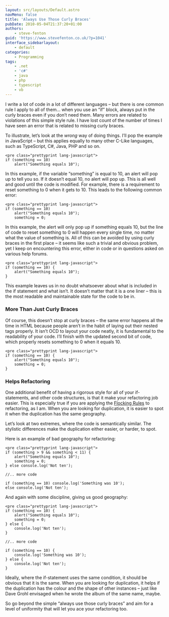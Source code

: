 ```yaml
---
layout: src/layouts/Default.astro
navMenu: false
title: 'Always Use Those Curly Braces'
pubDate: 2010-05-04T21:37:20+01:00
authors:
    - steve-fenton
guid: 'https://www.stevefenton.co.uk/?p=1041'
interface_sidebarlayout:
    - default
categories:
    - Programming
tags:
    - .net
    - 'c#'
    - java
    - php
    - typescript
    - vb
---
```


I write a lot of code in a lot of different languages – but there is one common rule I apply to all of them… when you use an “if” block, always put in the curly braces even if you don’t need them. Many errors are related to violations of this simple style rule. I have lost count of the number of times I have seen an error that is related to missing curly braces.

To illustrate, let’s look at the *wrong* way of doing things. I’ll pop the example in JavaScript – but this applies equally to many other C-Like languages, such as TypeScript, C#, Java, PHP and so on.

```
<pre class="prettyprint lang-javascript">
if (something == 10)
    alert("Something equals 10");
```
In this example, if the variable “something” is equal to 10, an alert will pop up to tell you so. If it doesn’t equal 10, no alert will pop up. This is all well and good until the code is modified. For example, there is a requirement to reset something to 0 when it gets to 10. This leads to the following common error:

```
<pre class="prettyprint lang-javascript">
if (something == 10)
    alert("Something equals 10");
    something = 0;
```
In this example, the alert will only pop up if something equals 10, but the line of code to reset something to 0 will happen every single time, no matter what the value of something is. All of this can be avoided by using curly braces in the first place – it seems like such a trivial and obvious problem, yet I keep on encountering this error, either in code or in questions asked on various help forums.

```
<pre class="prettyprint lang-javascript">
if (something == 10) {
    alert("Something equals 10");
}
```
This example leaves us in no doubt whatsoever about what is included in the if statement and what isn’t. It doesn’t matter that it is a one liner – this is the most readable and maintainable state for the code to be in.

### More Than Just Curly Braces

Of course, this doesn’t stop at curly braces – the same error happens all the time in HTML because people aren’t in the habit of laying out their nested tags properly. It isn’t OCD to layout your code neatly, it is fundamental to the readability of your code. I’ll finish with the updated second bit of code, which properly resets something to 0 when it equals 10.

```
<pre class="prettyprint lang-javascript">
if (something == 10) {
    alert("Something equals 10");
    something = 0;
}
```
### Helps Refactoring

One additional benefit of having a rigorous style for all of your if-statements, and other code structures, is that it make your refactoring job easier. This is especially true if you are applying the [Flocking Rules](https://www.sandimetz.com/99bottles/) to refactoring, as I am. When you are looking for duplication, it is easier to spot it when the duplication has the same geography.

Let’s look at two extremes, where the code is semantically similar. The stylistic differences make the duplication either easier, or harder, to spot.

Here is an example of bad geography for refactoring:

```
<pre class="prettyprint lang-javascript">
if (something > 9 && something < 11) {
    alert("Something equals 10");
    something = 0;
} else console.log('Not ten');

//.. more code

if (something == 10) console.log('Something was 10');
else console.log('Not ten');
```
And again with some discipline, giving us good geography:

```
<pre class="prettyprint lang-javascript">
if (something == 10) {
    alert("Something equals 10");
    something = 0;
} else {
    console.log('Not ten');
}

//.. more code

if (something == 10) {
    console.log('Something was 10');
} else {
    console.log('Not ten');
}
```
Ideally, where the if-statement uses the same condition, it should be obvious that it is the same. When you are looking for duplication, it helps if the duplication has the colour and the shape of other instances – just like Dave Grohl envisaged when he wrote the album of the same name, maybe.

So go beyond the simple “always use those curly braces” and aim for a level of uniformity that will let you ace your refactoring too.